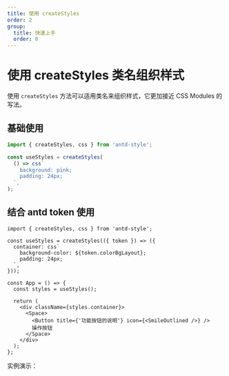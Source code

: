 ```yaml
---
title: 使用 createStyles
order: 2
group:
  title: 快速上手
  order: 0
---
```


# 使用 createStyles 类名组织样式

使用 `createStyles` 方法可以适用类名来组织样式，它更加接近 CSS Modules 的写法。

## 基础使用

```ts
import { createStyles, css } from 'antd-style';

const useStyles = createStyles(
  () => css`
    background: pink;
    padding: 24px;
  `,
);
```

## 结合 antd token 使用

```tsx | pure
import { createStyles, css } from 'antd-style';

const useStyles = createStyles(({ token }) => ({
  container: css`
    background-color: ${token.colorBgLayout};
    padding: 24px;
  `,
}));

const App = () => {
  const styles = useStyles();

  return (
    <div className={styles.container}>
      <Space>
        <Button title={'功能按钮的说明'} icon={<SmileOutlined />} />
        操作按钮
      </Space>
    </div>
  );
};
```

实例演示：

<code src="../demos/createStyles/AntdToken.tsx"></code>
